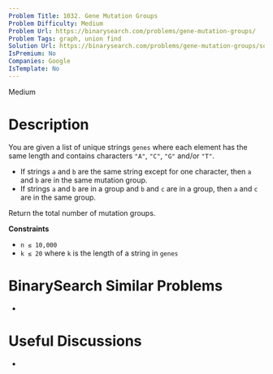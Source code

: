 ```yaml
---
Problem Title: 1032. Gene Mutation Groups
Problem Difficulty: Medium
Problem Url: https://binarysearch.com/problems/gene-mutation-groups/
Problem Tags: graph, union find
Solution Url: https://binarysearch.com/problems/gene-mutation-groups/solutions/
IsPremium: No
Companies: Google
IsTemplate: No
---
```


<span style="color: ;">Medium</span>

# Description

You are given a list of unique strings `genes` where each element has the same length and contains characters `"A"`, `"C"`, `"G"` and/or `"T"`.

- If strings `a` and `b` are the same string except for one character, then `a` and `b` are in the same mutation group.
- If strings `a` and `b` are in a group and `b` and `c` are in a group, then `a` and `c` are in the same group.

Return the total number of mutation groups.

**Constraints**
- `n ≤ 10,000`
- `k ≤ 20` where `k` is the length of a string in `genes`

# BinarySearch Similar Problems

- []()

# Useful Discussions

- []()
